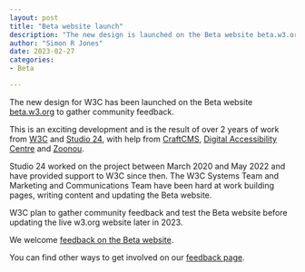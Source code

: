 ```yaml
---
layout: post
title: "Beta website launch"
description: "The new design is launched on the Beta website beta.w3.org to gather community feedback"
author: "Simon R Jones"
date: 2023-02-27
categories:
- Beta

---
```


The new design for W3C has been launched on the Beta website [beta.w3.org](https://beta.w3.org/) to gather community feedback. 

This is an exciting development and is the result of over 2 years of work from [W3C](https://www.w3.org/) and [Studio 24](https://www.studio24.net/), 
with help from [CraftCMS](https://craftcms.com/), [Digital Accessibility Centre](https://digitalaccessibilitycentre.org/) and 
[Zoonou](https://zoonou.com/).

Studio 24 worked on the project between March 2020 and May 2022 and have provided support to W3C since then. The W3C 
Systems Team and Marketing and Communications Team have been hard at work building pages, writing content and updating the 
Beta website.  

W3C plan to gather community feedback and test the Beta website before updating the live w3.org website later in 2023.

We welcome [feedback on the Beta website](https://github.com/w3c/w3c-website).

You can find other ways to get involved on our [feedback page](../feedback/). 
